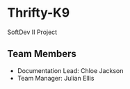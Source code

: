 # Thrifty-K9
SoftDev II Project

## Team Members
- Documentation Lead: Chloe Jackson
- Team Manager: Julian Ellis
